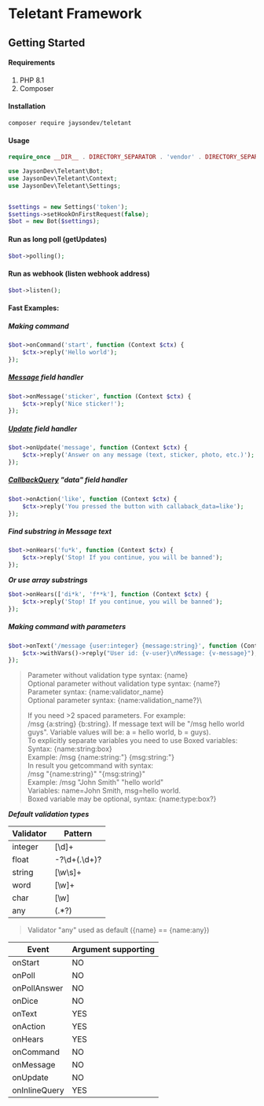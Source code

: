 # Teletant Framework


## Getting Started
#### Requirements
1. PHP 8.1
2. Composer

#### Installation
`composer require jaysondev/teletant`

#### Usage
```php
require_once __DIR__ . DIRECTORY_SEPARATOR . 'vendor' . DIRECTORY_SEPARATOR . 'autoload.php';

use JaysonDev\Teletant\Bot;
use JaysonDev\Teletant\Context;
use JaysonDev\Teletant\Settings;


$settings = new Settings('token');
$settings->setHookOnFirstRequest(false);
$bot = new Bot($settings);
```

#### Run as long poll (getUpdates)
```php
$bot->polling();
```

#### Run as webhook (listen webhook address)
```php
$bot->listen();
```

#### Fast Examples:
##### Making command
```php
$bot->onCommand('start', function (Context $ctx) {
    $ctx->reply('Hello world');
});
```

##### [Message](https://core.telegram.org/bots/api#message) field handler
```php
$bot->onMessage('sticker', function (Context $ctx) {
    $ctx->reply('Nice sticker!');
});
```

##### [Update](https://core.telegram.org/bots/api#update) field handler
```php
$bot->onUpdate('message', function (Context $ctx) {
    $ctx->reply('Answer on any message (text, sticker, photo, etc.)');
});
```

##### [CallbackQuery](https://core.telegram.org/bots/api#callbackquery) "data" field handler
```php
$bot->onAction('like', function (Context $ctx) {
    $ctx->reply('You pressed the button with callaback_data=like');
});
```

##### Find substring in Message text
```php
$bot->onHears('fu*k', function (Context $ctx) {
    $ctx->reply('Stop! If you continue, you will be banned');
});
```
***Or use array substrings***
```php
$bot->onHears(['di*k', 'f**k'], function (Context $ctx) {
    $ctx->reply('Stop! If you continue, you will be banned');
});
```



##### Making command with parameters
```php
$bot->onText('/message {user:integer} {message:string}', function (Context $ctx) {
    $ctx->withVars()->reply("User id: {v-user}\nMessage: {v-message}");
});
```
> Parameter without validation type syntax: {name}\
> Optional parameter without validation type syntax: {name?}\
> Parameter syntax: {name:validator_name}\
> Optional parameter syntax: {name:validation_name?}\
>
> If you need >2 spaced parameters. For example:\
> /msg {a:string} {b:string}. If message text will be "/msg hello world guys". Variable values will be: a = hello world, b = guys).\
>To explicitly separate variables you need to use Boxed variables:\
> Syntax: {name:string:box}\
> Example: /msg {name:string:"} {msg:string:"}\
> In result you getcommand with syntax:\
> /msg "{name:string}" "{msg:string}"\
> Example: /msg "John Smith" "hello world"\
> Variables: name=John Smith, msg=hello world.\
> Boxed variable may be optional, syntax: {name:type:box?}

***Default validation types***

| Validator  | Pattern |
| ------------- | ------------- |
| integer  | [\d]+  |
| float  | -?\d+(\.\d+)?  |
| string  | [\w\s]+  |
| word  | [\w]+ |
| char  | [\w] |
| any  | (.*?) |

> Validator "any" used as default ({name} == {name:any})

| Event  | Argument supporting |
| ------------- | ------------- |
| onStart  | NO  |
| onPoll  | NO  |
| onPollAnswer  | NO  |
| onDice  | NO  |
| onText  | YES  |
| onAction  | YES |
| onHears  | YES  |
| onCommand  | NO|
| onMessage  | NO |
| onUpdate  | NO |
| onInlineQuery  | YES |
